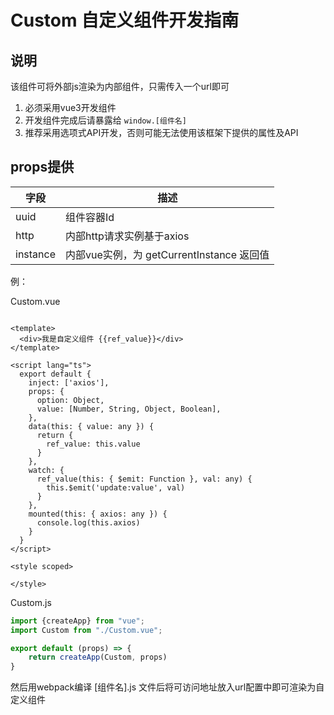 # Custom 自定义组件开发指南

## 说明

该组件可将外部js渲染为内部组件，只需传入一个url即可

1. 必须采用vue3开发组件
2. 开发组件完成后请暴露给 ```window.[组件名]```
3. 推荐采用选项式API开发，否则可能无法使用该框架下提供的属性及API

## props提供

| 字段       | 描述                               | 
|----------|----------------------------------|
| uuid     | 组件容器Id                           |
| http     | 内部http请求实例基于axios                |
| instance | 内部vue实例，为 getCurrentInstance 返回值 |

例：<br>

Custom.vue

```vue

<template>
  <div>我是自定义组件 {{ref_value}}</div>
</template>

<script lang="ts">
  export default {
    inject: ['axios'],
    props: {
      option: Object,
      value: [Number, String, Object, Boolean],
    },
    data(this: { value: any }) {
      return {
        ref_value: this.value
      }
    },
    watch: {
      ref_value(this: { $emit: Function }, val: any) {
        this.$emit('update:value', val)
      }
    },
    mounted(this: { axios: any }) {
      console.log(this.axios)
    }
  }
</script>

<style scoped>

</style>
```

Custom.js

```js
import {createApp} from "vue";
import Custom from "./Custom.vue";

export default (props) => {
    return createApp(Custom, props)
}

````

然后用webpack编译 [组件名].js 文件后将可访问地址放入url配置中即可渲染为自定义组件
